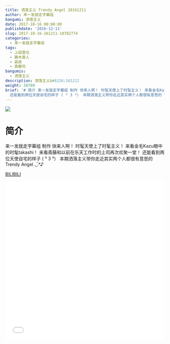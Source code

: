 ```yaml
---
title: 洒落主义 Trendy Angel 20161211
author: 来一发就走字幕组
bangumi: 洒落主义
date: 2017-10-16 00:00:00
publishdate: '2016-12-11'
slug: 2017-10-16-161211-10702774
categories:
  - 来一发就走字幕组
tags:
  - 上田晋也
  - 藤木直人
  - 森泉
  - 斎藤司
bangumis:
  - 洒落主义
description: 洒落主义&#8226;161211
weight: 38789
brief: '# 简介 来一发就走字幕组 制作 快来人啊！ 时髦天使上了时髦主义！ 来看金毛Kazu眼中的时髦takashi！ 来看斋藤和以前在乐天工作时的上司再次欢聚一堂！
  还能看到两位天使自宅的样子 ( ³ 3 ³） 本期洒落主义带你走近其实两个人都很有意思的 Trendy Angel ◡̈*♪'
---
```


![](https://i.imgur.com/sYI7u7v.jpg)

# 简介  
来一发就走字幕组 制作
快来人啊！
时髦天使上了时髦主义！
来看金毛Kazu眼中的时髦takashi！
来看斋藤和以前在乐天工作时的上司再次欢聚一堂！
还能看到两位天使自宅的样子 ( ³ 3 ³）
本期洒落主义带你走近其实两个人都很有意思的 Trendy Angel ◡̈*♪

  [BILIBILI](https://www.bilibili.com/video/av10702774/)


<div class="vcontainer">  <iframe class='video' src="//www.bilibili.com/blackboard/player.html?aid=10702774" width="100%" height="500" frameborder="0" allowfullscreen="allowfullscreen"></iframe></div>
